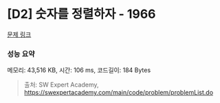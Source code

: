 # [D2] 숫자를 정렬하자 - 1966 

[문제 링크](https://swexpertacademy.com/main/code/problem/problemDetail.do?contestProbId=AV5PrmyKAWEDFAUq) 

### 성능 요약

메모리: 43,516 KB, 시간: 106 ms, 코드길이: 184 Bytes



> 출처: SW Expert Academy, https://swexpertacademy.com/main/code/problem/problemList.do